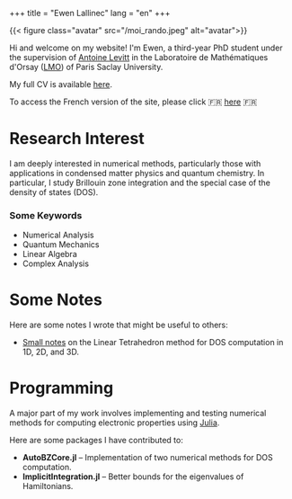 +++
title = "Ewen Lallinec"
lang = "en"
+++

{{< figure class="avatar" src="/moi_rando.jpeg" alt="avatar">}}

Hi and welcome on my website! I'm Ewen, a third-year PhD student under the supervision of [Antoine Levitt](https://www.imo.universite-paris-saclay.fr/~antoine.levitt/) in the Laboratoire de Mathématiques d'Orsay ([LMO](https://www.imo.universite-paris-saclay.fr/fr/)) of Paris Saclay University. 

My full CV is available [here](/en/cven.pdf).

To access the French version of the site, please click 🇫🇷 [here](/fr) 🇫🇷

# Research Interest
I am deeply interested in numerical methods, particularly those with applications in condensed matter physics and quantum chemistry. In particular, I study Brillouin zone integration and the special case of the density of states (DOS).

### Some Keywords
* Numerical Analysis
* Quantum Mechanics
* Linear Algebra
* Complex Analysis

# Some Notes
Here are some notes I wrote that might be useful to others:
* [Small notes](/lt.pdf) on the Linear Tetrahedron method for DOS computation in 1D, 2D, and 3D.

# Programming
A major part of my work involves implementing and testing numerical methods for computing electronic properties using [Julia](https://julialang.org/).

Here are some packages I have contributed to:
* **AutoBZCore.jl** – Implementation of two numerical methods for DOS computation.
* **ImplicitIntegration.jl** – Better bounds for the eigenvalues of Hamiltonians.

